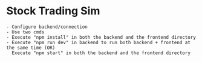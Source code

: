 # Stock Trading Sim

    - Configure backend/connection
    - Use two cmds
    - Execute "npm install" in both the backend and the frontend directory
    - Execute "npm run dev" in backend to run both backend + frontend at the same time (OR)
      Execute "npm start" in both the backend and the frontend directory